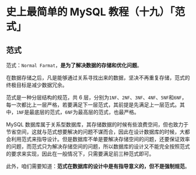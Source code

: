 # 史上最简单的 MySQL 教程（十九）「范式」

## 范式

范式：`Normal Farmat`，**是为了解决数据的存储和优化问题**。

在数据存储之后，凡是能够通过关系寻找出来的数据，坚决不再重复存储，范式的终极目标是减少数据冗余。

范式是一种分层结构的规范，共 6 层，分别为`1NF`、`2NF`、`3NF`、`4NF`、`5NF`和`6NF`，每一次都比上一层严格，若要满足下一层范式，其前提是先满足上一层范式。其中，`1NF`是最底层的范式，`6NF`为最高层的范式，也最严格。

MySQL 数据库属于关系型数据库，其存储数据的时候有些浪费空间，但也致力于节省空间，这就与范式想要解决的问题不谋而合，因此在设计数据库的时候，大都会利用范式来指导设计。但是数据库不单是要解决存储空间的问题，还要保证效率的问题，而范式只为解决存储空间的问题，所以数据库的设计又不能完全按照范式的要求来实现，因此在一般情况下，只需要满足前三种范式即可。

此外，咱们需要知道：**范式在数据库的设计中是有指导意义的，但不是强制规范**。
